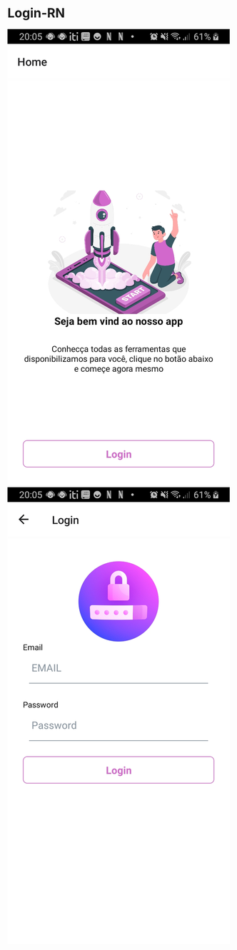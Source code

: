 # Login-RN
<!DOCTYPE html>
<html lang="en">
<head>
<meta charset="UTF-8">
<meta name="viewport" content="width=device-width, initial-scale=1.0">
<meta http-equiv="X-UA-Compatible" content="ie=edge">



</head>
<body>
<img style="width:30;height:30; "src="src/assets/loginStarted.jpeg"></img>
 <img  src="src/assets/login.jpeg"></img>

</body>
</html>
